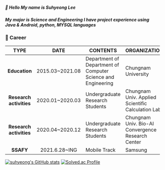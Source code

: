 ##### :wave: Hello My name is Suhyeong Lee #####
##### My major is **Science and Engineering** I have project experience using Java & Android, python, MYSQL languages #####

### :purple_heart: Career
<div align=center>
  
| TYPE | DATE | CONTENTS | ORGANIZATION |
| :------: | :------: | ------ | ------ |
|       **Education**      |   2015.03~2021.08  |   Department of Department of Computer    Science and Engineering   |  Chungnam University                                 |
|  **Research activities** |   2020.01~2020.03  |   Undergraduate Research Students                                   |  Chungnam Univ.   Applied Scientific Calculation Lab |
|  **Research activities** |   2020.04~2020.12  |   Undergraduate Research Students                                   |  Chungnam Univ.   Bio-AI Convergence Research Center |
|         **SSAFY**        |     2021.6.28~ING   |   Mobile Track  |  Samsung |
</div>

[![suhyeong's GitHub stats](https://github-readme-stats.vercel.app/api?username=eel0511)](https://github.com/eel0511/github-readme-stats)
[![Solved.ac Profile](http://mazassumnida.wtf/api/v2/generate_badge?boj=eel0511)](https://solved.ac/eel0511/)
